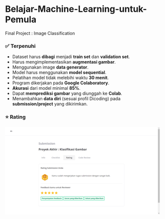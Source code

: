 # Belajar-Machine-Learning-untuk-Pemula
Final Project : Image Classification


### ✅ Terpenuhi  
- Dataset harus **dibagi** menjadi **train set** dan **validation set**. 
- Harus mengimplementasikan **augmentasi gambar**.  
- Menggunakan image **data generator**.  
- Model harus menggunakan **model sequential**.
- Pelatihan model tidak melebihi waktu **30 menit**.  
- Program dikerjakan pada **Google Colaboratory**.  
- **Akurasi** dari model minimal **85%**.
- Dapat **memprediksi gambar** yang diunggah ke **Colab**.
- Menambahkan **data diri** (sesuai profil Dicoding) pada **submission/project** yang dikirimkan.

### ⭐ Rating
![Rating Final Project Belajar Machine Learning untuk Pemula!](/FinalProject-BMLP-Rating.png "Rating")
